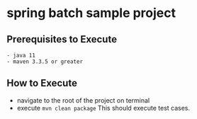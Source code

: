 # spring batch sample project

## Prerequisites to Execute
```
- java 11
- maven 3.3.5 or greater
```

## How to Execute
- navigate to the root of the project on terminal
- execute `mvn clean package` This should execute test cases.
